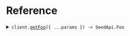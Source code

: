 # Reference
<details><summary><code>client.<a href="/src/Client.ts">getFoo</a>({ ...params }) -> SeedApi.Foo</code></summary>
<dl>
<dd>

#### 🔌 Usage

<dl>
<dd>

<dl>
<dd>

```typescript
await client.getFoo({
    required_baz: "required_baz",
    required_nullable_baz: "required_nullable_baz"
});

```
</dd>
</dl>
</dd>
</dl>

#### ⚙️ Parameters

<dl>
<dd>

<dl>
<dd>

**request:** `SeedApi.GetFooRequest` 
    
</dd>
</dl>

<dl>
<dd>

**requestOptions:** `SeedApiClient.RequestOptions` 
    
</dd>
</dl>
</dd>
</dl>


</dd>
</dl>
</details>

## 